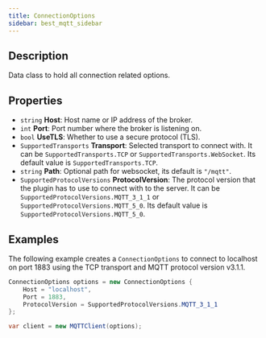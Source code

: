 ```yaml
---
title: ConnectionOptions
sidebar: best_mqtt_sidebar
---
```


## Description

Data class to hold all connection related options.

## Properties

- `string` **Host**: Host name or IP address of the broker.
- `int` **Port**: Port number where the broker is listening on.
- `bool` **UseTLS**: Whether to use a secure protocol (TLS).
- `SupportedTransports` **Transport**: Selected transport to connect with. It can be `SupportedTransports.TCP` or `SupportedTransports.WebSocket`. Its default value is `SupportedTransports.TCP`.
- `string` **Path**: Optional path for websocket, its default is `"/mqtt"`.
- `SupportedProtocolVersions` **ProtocolVersion**: The protocol version that the plugin has to use to connect with to the server. It can be `SupportedProtocolVersions.MQTT_3_1_1` or `SupportedProtocolVersions.MQTT_5_0`. Its default value is `SupportedProtocolVersions.MQTT_5_0`.

## Examples

The following example creates a `ConnectionOptions` to connect to localhost on port 1883 using the TCP transport and MQTT protocol version v3.1.1.

```csharp
ConnectionOptions options = new ConnectionOptions {
    Host = "localhost",
    Port = 1883,
    ProtocolVersion = SupportedProtocolVersions.MQTT_3_1_1
};

var client = new MQTTClient(options);
```